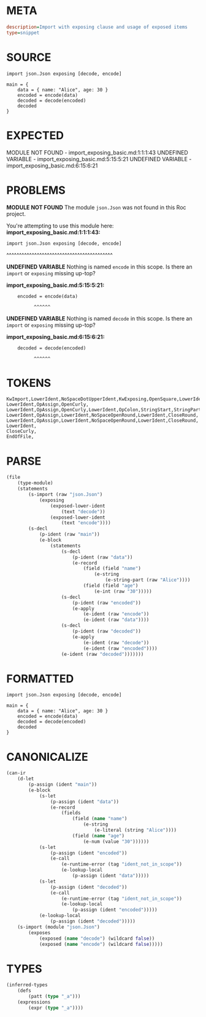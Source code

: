 # META
~~~ini
description=Import with exposing clause and usage of exposed items
type=snippet
~~~
# SOURCE
~~~roc
import json.Json exposing [decode, encode]

main = {
    data = { name: "Alice", age: 30 }
    encoded = encode(data)
    decoded = decode(encoded)
    decoded
}
~~~
# EXPECTED
MODULE NOT FOUND - import_exposing_basic.md:1:1:1:43
UNDEFINED VARIABLE - import_exposing_basic.md:5:15:5:21
UNDEFINED VARIABLE - import_exposing_basic.md:6:15:6:21
# PROBLEMS
**MODULE NOT FOUND**
The module `json.Json` was not found in this Roc project.

You're attempting to use this module here:
**import_exposing_basic.md:1:1:1:43:**
```roc
import json.Json exposing [decode, encode]
```
^^^^^^^^^^^^^^^^^^^^^^^^^^^^^^^^^^^^^^^^^^


**UNDEFINED VARIABLE**
Nothing is named `encode` in this scope.
Is there an `import` or `exposing` missing up-top?

**import_exposing_basic.md:5:15:5:21:**
```roc
    encoded = encode(data)
```
              ^^^^^^


**UNDEFINED VARIABLE**
Nothing is named `decode` in this scope.
Is there an `import` or `exposing` missing up-top?

**import_exposing_basic.md:6:15:6:21:**
```roc
    decoded = decode(encoded)
```
              ^^^^^^


# TOKENS
~~~zig
KwImport,LowerIdent,NoSpaceDotUpperIdent,KwExposing,OpenSquare,LowerIdent,Comma,LowerIdent,CloseSquare,
LowerIdent,OpAssign,OpenCurly,
LowerIdent,OpAssign,OpenCurly,LowerIdent,OpColon,StringStart,StringPart,StringEnd,Comma,LowerIdent,OpColon,Int,CloseCurly,
LowerIdent,OpAssign,LowerIdent,NoSpaceOpenRound,LowerIdent,CloseRound,
LowerIdent,OpAssign,LowerIdent,NoSpaceOpenRound,LowerIdent,CloseRound,
LowerIdent,
CloseCurly,
EndOfFile,
~~~
# PARSE
~~~clojure
(file
	(type-module)
	(statements
		(s-import (raw "json.Json")
			(exposing
				(exposed-lower-ident
					(text "decode"))
				(exposed-lower-ident
					(text "encode"))))
		(s-decl
			(p-ident (raw "main"))
			(e-block
				(statements
					(s-decl
						(p-ident (raw "data"))
						(e-record
							(field (field "name")
								(e-string
									(e-string-part (raw "Alice"))))
							(field (field "age")
								(e-int (raw "30")))))
					(s-decl
						(p-ident (raw "encoded"))
						(e-apply
							(e-ident (raw "encode"))
							(e-ident (raw "data"))))
					(s-decl
						(p-ident (raw "decoded"))
						(e-apply
							(e-ident (raw "decode"))
							(e-ident (raw "encoded"))))
					(e-ident (raw "decoded")))))))
~~~
# FORMATTED
~~~roc
import json.Json exposing [decode, encode]

main = {
	data = { name: "Alice", age: 30 }
	encoded = encode(data)
	decoded = decode(encoded)
	decoded
}
~~~
# CANONICALIZE
~~~clojure
(can-ir
	(d-let
		(p-assign (ident "main"))
		(e-block
			(s-let
				(p-assign (ident "data"))
				(e-record
					(fields
						(field (name "name")
							(e-string
								(e-literal (string "Alice"))))
						(field (name "age")
							(e-num (value "30"))))))
			(s-let
				(p-assign (ident "encoded"))
				(e-call
					(e-runtime-error (tag "ident_not_in_scope"))
					(e-lookup-local
						(p-assign (ident "data")))))
			(s-let
				(p-assign (ident "decoded"))
				(e-call
					(e-runtime-error (tag "ident_not_in_scope"))
					(e-lookup-local
						(p-assign (ident "encoded")))))
			(e-lookup-local
				(p-assign (ident "decoded")))))
	(s-import (module "json.Json")
		(exposes
			(exposed (name "decode") (wildcard false))
			(exposed (name "encode") (wildcard false)))))
~~~
# TYPES
~~~clojure
(inferred-types
	(defs
		(patt (type "_a")))
	(expressions
		(expr (type "_a"))))
~~~
